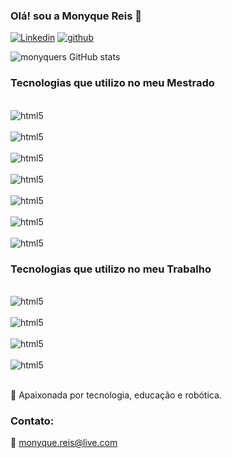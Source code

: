 ### Olá! sou a Monyque Reis 👋

[![Linkedin](https://img.shields.io/badge/LinkedIn-0077B5?style=for-the-badge&logo=linkedin&logoColor=white)](https://www.linkedin.com/in/monyquesouzareis/)
[![github](https://img.shields.io/badge/GitHub-100000?style=for-the-badge&logo=github&logoColor=white)](https://www.[linkedin.com/in/monyquesouzareis](https://github.com/monyquers)/)

![monyquers GitHub stats](https://github-readme-stats.vercel.app/api?username=monyquers&show_icons=true&theme=chartreuse-dark)


### Tecnologias que utilizo no meu Mestrado 

<div style="display: inline_block"><br/>
  <img align="center" alt="html5" src="https://img.shields.io/badge/Colab-F9AB00?style=for-the-badge&logo=googlecolab&color=525252" />
<div style="display: inline_block"><br/>
  <img align="center" alt="html5" src="https://img.shields.io/badge/Python-14354C?style=for-the-badge&logo=python&logoColor=white" />
<div style="display: inline_block"><br/>
  <img align="center" alt="html5" src="https://img.shields.io/badge/TensorFlow-FF6F00?style=for-the-badge&logo=tensorflow&logoColor=white" />
<div style="display: inline_block"><br/>
  <img align="center" alt="html5" src="https://img.shields.io/badge/Raspberry%20Pi-A22846?style=for-the-badge&logo=Raspberry%20Pi&logoColor=white)(https://img.shields.io/badge/Arduino-00979D?style=for-the-badge&logo=Arduino&logoColor=white" />
  <div style="display: inline_block"><br/>
  <img align="center" alt="html5" src="https://img.shields.io/badge/Arduino-00979D?style=for-the-badge&logo=Arduino&logoColor=white" />
    <div style="display: inline_block"><br/>
  <img align="center" alt="html5" src="https://img.shields.io/badge/Keras-D00000?style=for-the-badge&logo=Keras&logoColor=white" />
      <div style="display: inline_block"><br/>
  <img align="center" alt="html5" src="https://img.shields.io/badge/PyTorch-EE4C2C?style=for-the-badge&logo=pytorch&logoColor=white" />
</div>

### Tecnologias que utilizo no meu Trabalho

<div style="display: inline_block"><br/>
  <img align="center" alt="html5" src="https://img.shields.io/badge/Microsoft_Excel-217346?style=for-the-badge&logo=microsoft-excel&logoColor=white">
<div style="display: inline_block"><br/>
  <img align="center" alt="html5" src="https://img.shields.io/badge/Microsoft_Access-A4373A?style=for-the-badge&logo=microsoft-access&logoColor=white)(https://img.shields.io/badge/Microsoft_SQL_Server-CC2927?style=for-the-badge&logo=microsoft-sql-server&logoColor=white" />
  <div style="display: inline_block"><br/>
  <img align="center" alt="html5" src="https://img.shields.io/badge/PowerBI-F2C811?style=for-the-badge&logo=Power%20BI&logoColor=white" />
    <div style="display: inline_block"><br/>
  <img align="center" alt="html5" src="https://img.shields.io/badge/Figma-F24E1E?style=for-the-badge&logo=figma&logoColor=white" /> 
</div><br/>

💜 Apaixonada por tecnologia, educação e robótica.


### Contato:
📧 monyque.reis@live.com
